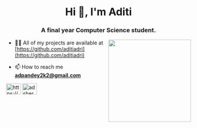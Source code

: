 <h1 align="center">Hi 👋, I'm Aditi</h1>
<h3 align="center">A final year Computer Science student.</h3>
<img align="right" src="https://art.pixilart.com/sr2712ab0b35ecd.gif" length=250 width=225>





- 👨‍💻 All of my projects are available at [https://github.com/aditiadri](https://github.com/aditiadri)

- 📫 How to reach me **adpandey2k2@gmail.com**


<p align="left">
<a href="https://linkedin.com/in/https://www.linkedin.com/in/aditi-pandey-8ab678226/" target="blank"><img align="center" src="https://raw.githubusercontent.com/rahuldkjain/github-profile-readme-generator/master/src/images/icons/Social/linked-in-alt.svg" alt="https://www.linkedin.com/in/aditi-pandey-8ab678226/" height="30" width="40" /></a>
<a href="https://www.leetcode.com/adsher_head" target="blank"><img align="center" src="https://raw.githubusercontent.com/rahuldkjain/github-profile-readme-generator/master/src/images/icons/Social/leet-code.svg" alt="adsher_head" height="30" width="40" /></a>
</p>



